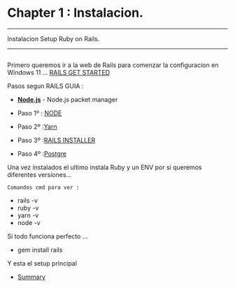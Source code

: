 # Chapter 1 : Instalacion.


---
Instalacion Setup Ruby on Rails.

---

```java
```




Primero queremos ir a la web de Rails para comenzar la configuracion en Windows 11 ...
[RAILS GET STARTED](https://guides.rubyonrails.org/getting_started.html)

Pasos segun RAILS GUIA :

- __[Node.js](https://nodejs.org/es/download/)__ - Node.js packet manager

* Paso 1º : [NODE](https://nodejs.org/es/download/)
* Paso 2º :[Yarn](https://classic.yarnpkg.com/lang/en/docs/install/#windows-stable)
* Paso 3º :[RAILS INSTALLER](https://rubyinstaller.org/)

* Paso 4º :[Postgre](https://www.postgresql.org/download/windows/)


Una vez instalados el ultimo instala Ruby y un ENV por si queremos diferentes versiones...

    Comandos cmd para ver :
- rails -v
- ruby -v 
- yarn -v 
- node -v

Si todo funciona perfecto ...

- gem install rails

Y esta el setup principal





- [Summary ](./SUMMARY.md)